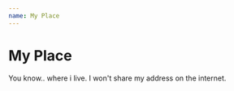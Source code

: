 ```yaml
---
name: My Place
---
```

# My Place
You know.. where i live. I won't share my address on the internet.